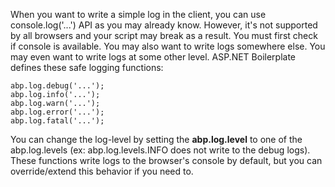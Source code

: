 When you want to write a simple log in the client, you can use
console.log('...') API as you may already know. However, it's not supported by all
browsers and your script may break as a result. You must first check if
console is available. You may also want to write logs somewhere else.
You may even want to write logs at some other level. ASP.NET Boilerplate
defines these safe logging functions:

    abp.log.debug('...');
    abp.log.info('...');
    abp.log.warn('...');
    abp.log.error('...');
    abp.log.fatal('...');

You can change the log-level by setting the **abp.log.level** to one of the
abp.log.levels (ex: abp.log.levels.INFO does not write to the debug logs).
These functions write logs to the browser's console by default, but you can
override/extend this behavior if you need to.
